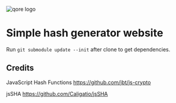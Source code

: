 ![qore logo](https://qore.no/res/logo-text-100.png)

# Simple hash generator website

Run `git submodule update --init` after clone to get dependencies.

## Credits

JavaScript Hash Functions
https://github.com/jbt/js-crypto

jsSHA
https://github.com/Caligatio/jsSHA

